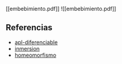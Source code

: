 [[embebimiento.pdf]]
![[embebimiento.pdf]]

## Referencias
- [apl-diferenciable](./apl-diferenciable.md)
- [inmersion](./inmersion.md)
- [homeomorfismo](./homeomorfismo.md)

